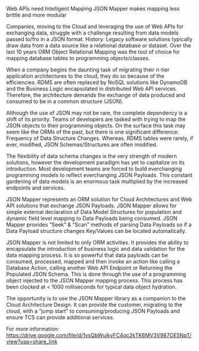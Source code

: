 
Web APIs need Intelligent Mapping
JSON Mapper makes mapping less brittle and more modular


Companies, moving to the Cloud and leveraging the use of Web APIs for exchanging data, struggle with a challenge resulting from data models passed to/fro in a JSON format. History: Legacy software solutions typically draw data from a data source like a relational database or dataset. Over the last 10 years ORM Object Relational Mapping was the tool of choice for mapping database tables to programming objects/classes.

When a company begins the daunting task of migrating their n-tier application architectures to the cloud, they do so because of the efficiencies. RDMS are often replaced by NoSQL solutions like DynamoDB and the Business Logic encapsulated in distributed Web API services. Therefore, the architecture demands the exchange of data produced and consumed to be in a common structure (JSON).

Although the use of JSON may not be rare, the complete dependency is a shift of its priority. Teams of developers are tasked with trying to map the JSON objects to their programming objects. On the surface this task may seem like the ORMs of the past, but there is one significant difference: Frequency of Data Structure Changes. Whereas, RDMS tables were rarely, if ever, modified, JSON Schemas/Structures are often modified.

The flexibility of data schema changes is the very strength of modern solutions, however the development paradigm has yet to capitalize on its introduction. Most development teams are forced to build everchanging programming models to reflect everchanging JSON Payloads. This constant gardening of data models is an enormous task multiplied by the increased endpoints and services.

JSON Mapper represents an ORM solution for Cloud Architectures and Web API solutions that exchange JSON Payloads. JSON Mapper allows for simple external declaration of Data Model Structures for population and dynamic field level mapping to Data Payloads being consumed. JSON Mapper provides “Seek” & “Scan” methods of parsing Data Payloads so if a Data Payload structure changes Key/Values can be located automatically.

JSON Mapper is not limited to only ORM activities. It provides the ability to encapsulate the introduction of business logic and data validation for the data mapping process. It is so powerful that data payloads can be consumed, processed, mapped and then invoke an action like calling a Database Action, calling another Web API Endpoint or Returning the Populated JSON Schema. This is done through the use of a programming object injected to the JSON Mapper mapping process. This process has been clocked at < 1000 milliseconds for typical data object hydration.

The opportunity is to use the JSON Mapper library as a companion to the Cloud Architecture Design. It can provide the customer, migrating to the cloud, with a “jump start” to consuming/producing JSON Payloads and ensure TCS can provide additional services.

For more information:
https://drive.google.com/file/d/1vsQbWuikyFC4qc2kTK6MV3V987OE5NpT/view?usp=share_link
